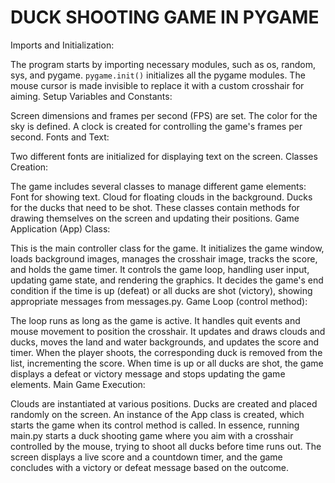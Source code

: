 # DUCK SHOOTING GAME IN PYGAME
Imports and Initialization:

The program starts by importing necessary modules, such as os, random, sys, and pygame.
<code>pygame.init()</code> initializes all the pygame modules.
The mouse cursor is made invisible to replace it with a custom crosshair for aiming.
Setup Variables and Constants:

Screen dimensions and frames per second (FPS) are set.
The color for the sky is defined.
A clock is created for controlling the game's frames per second.
Fonts and Text:

Two different fonts are initialized for displaying text on the screen.
Classes Creation:

The game includes several classes to manage different game elements:
Font for showing text.
Cloud for floating clouds in the background.
Ducks for the ducks that need to be shot.
These classes contain methods for drawing themselves on the screen and updating their positions.
Game Application (App) Class:

This is the main controller class for the game.
It initializes the game window, loads background images, manages the crosshair image, tracks the score, and holds the game timer.
It controls the game loop, handling user input, updating game state, and rendering the graphics.
It decides the game's end condition if the time is up (defeat) or all ducks are shot (victory), showing appropriate messages from messages.py.
Game Loop (control method):

The loop runs as long as the game is active.
It handles quit events and mouse movement to position the crosshair.
It updates and draws clouds and ducks, moves the land and water backgrounds, and updates the score and timer.
When the player shoots, the corresponding duck is removed from the list, incrementing the score.
When time is up or all ducks are shot, the game displays a defeat or victory message and stops updating the game elements.
Main Game Execution:

Clouds are instantiated at various positions.
Ducks are created and placed randomly on the screen.
An instance of the App class is created, which starts the game when its control method is called.
In essence, running main.py starts a duck shooting game where you aim with a crosshair controlled by the mouse, trying to shoot all ducks before time runs out. The screen displays a live score and a countdown timer, and the game concludes with a victory or defeat message based on the outcome.